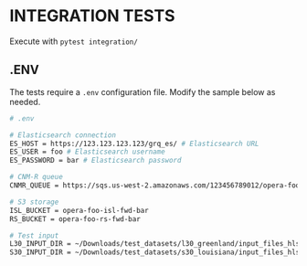 # INTEGRATION TESTS

Execute with `pytest integration/`

## .ENV

The tests require a `.env` configuration file. Modify the sample below as needed.

```bash
# .env

# Elasticsearch connection
ES_HOST = https://123.123.123.123/grq_es/ # Elasticsearch URL
ES_USER = foo # Elasticsearch username
ES_PASSWORD = bar # Elasticsearch password

# CNM-R queue
CNMR_QUEUE = https://sqs.us-west-2.amazonaws.com/123456789012/opera-foo-1-daac-cnm-response

# S3 storage
ISL_BUCKET = opera-foo-isl-fwd-bar
RS_BUCKET = opera-foo-rs-fwd-bar

# Test input
L30_INPUT_DIR = ~/Downloads/test_datasets/l30_greenland/input_files_hls_v2.0
S30_INPUT_DIR = ~/Downloads/test_datasets/s30_louisiana/input_files_hls_v2.0

```